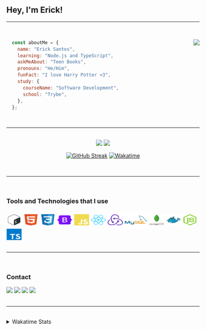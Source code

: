 ## Hey, I'm Erick!

---
</br>
<div align="center">
  <img height="200px" align="right" style="margin-left:30px;" src="https://media.tumblr.com/tumblr_m4vjobYRbG1qj3ir1.gif" />
  <div align="left" style="display: inline_block" markdown="1">
    
```js
  const aboutMe = {
    name: "Erick Santos",
    learning: "Node.js and TypeScript",
    askMeAbout: "Teen Books",
    pronouns: "He/Him",
    funFact: "I love Harry Potter <3",
    study: {
      courseName: "Software Development",
      school: "Trybe",
    },
  };
```
    
  </div>
</div>
</br>

---

</br>
<div align="center">
  <img height="180em" src="https://github-readme-stats.vercel.app/api?username=erick-ol&show_icons=true&theme=dracula&include_all_commits=true&count_private=true&icon_color=2FC18C&title_color=2FC18C&bg_color=1A1D21"/>
  <img height="180em" src="https://github-readme-stats.vercel.app/api/top-langs/?username=erick-ol&layout=compact&langs_count=7&theme=dracula&title_color=2FC18C&bg_color=1A1D21"/>
      
  [![GitHub Streak](https://github-readme-streak-stats.herokuapp.com/?user=erick-ol&theme=dark&fire=2FC18C&ring=2FC18C&background=1A1D21&currStreakLabel=2FC18C)](https://git.io/streak-stats)
  [![Wakatime](https://github-readme-stats.vercel.app/api/wakatime?username=erick_ol&layout=compact&theme=dracula&title_color=2FC18C&bg_color=1A1D21)](https://wakatime.com/@erick_ol)
      
</div>
</br>

---

</br>

### Tools and Technologies that I use

<div>
  <img align="center" alt="bash" height="30" width="40" src="https://raw.githubusercontent.com/devicons/devicon/master/icons/bash/bash-original.svg">
  <img align="center" alt="HTML" height="30" width="40" src="https://raw.githubusercontent.com/devicons/devicon/master/icons/html5/html5-original.svg">
  <img align="center" alt="CSS" height="30" width="40" src="https://raw.githubusercontent.com/devicons/devicon/master/icons/css3/css3-original.svg">
  <img align="center" alt="bootstrap" height="30" width="40" src="https://raw.githubusercontent.com/devicons/devicon/master/icons/bootstrap/bootstrap-original.svg">
  <img align="center" alt="Js" height="30" width="40" src="https://raw.githubusercontent.com/devicons/devicon/master/icons/javascript/javascript-plain.svg">
  <img align="center" alt="React" height="30" width="40" src="https://raw.githubusercontent.com/devicons/devicon/master/icons/react/react-original.svg">
  <img align="center" alt="redux" height="30" width="40" src="https://raw.githubusercontent.com/devicons/devicon/master/icons/redux/redux-original.svg">
  <img align="center" alt="mysql" height="45" width="60" src="https://raw.githubusercontent.com/devicons/devicon/master/icons/mysql/mysql-original-wordmark.svg">
  <img align="center" alt="mongodb" height="30" width="40" src="https://raw.githubusercontent.com/devicons/devicon/master/icons/mongodb/mongodb-original-wordmark.svg">
  <img align="center" alt="Docker" height="30" width="40" src="https://raw.githubusercontent.com/devicons/devicon/master/icons/docker/docker-original.svg">
  <img align="center" alt="Node.js" height="30" width="40" src="https://raw.githubusercontent.com/devicons/devicon/master/icons/nodejs/nodejs-original.svg">
  <img align="center" alt="TypeScript.js" height="30" width="40" src="https://raw.githubusercontent.com/devicons/devicon/master/icons/typescript/typescript-original.svg">
</div>
</br>

---

</br>

### Contact

<div>
  <a href="https://www.linkedin.com/in/erickosantos/" target="_blank"><img src="https://img.shields.io/badge/-LinkedIn-%230077B5?style=for-the-badge&logo=linkedin&logoColor=white" target="_blank"></a> 
  <a href = "mailto:erickosantos.dev@gmail.com"><img src="https://img.shields.io/badge/-Gmail-%23333?style=for-the-badge&logo=gmail&logoColor=white" target="_blank"></a>
  <a href="https://instagram.com/rick.ods" target="_blank"><img src="https://img.shields.io/badge/-Instagram-%23E4405F?style=for-the-badge&logo=instagram&logoColor=white" target="_blank"></a>
 <a href="https://discord.com/users/692041528415223898" target="_blank"><img src="https://img.shields.io/badge/Discord-7289DA?style=for-the-badge&logo=discord&logoColor=white" target="_blank"></a> 
  
</div>
</br>

---

</br>

<details>
  <summary>Wakatime Stats</summary>
<br>
      
<!--START_SECTION:waka-->
![Code Time](http://img.shields.io/badge/Code%20Time-565%20hrs%2024%20mins-blue)

![Profile Views](http://img.shields.io/badge/Profile%20Views-0-blue)

**🐱 My GitHub Data** 

> 🏆 902 Contributions in the Year 2022
 > 
> 📦 225.8 kB Used in GitHub's Storage 
 > 
> 💼 Opted to Hire
 > 
> 📜 48 Public Repositories 
 > 
> 🔑 4 Private Repositories  
 > 
**I'm an Early 🐤** 

```text
🌞 Morning    105 commits    ██░░░░░░░░░░░░░░░░░░░░░░░   9.26% 
🌆 Daytime    592 commits    █████████████░░░░░░░░░░░░   52.2% 
🌃 Evening    429 commits    █████████░░░░░░░░░░░░░░░░   37.83% 
🌙 Night      8 commits      ░░░░░░░░░░░░░░░░░░░░░░░░░   0.71%

```
📅 **I'm Most Productive on Monday** 

```text
Monday       259 commits    █████░░░░░░░░░░░░░░░░░░░░   22.84% 
Tuesday      245 commits    █████░░░░░░░░░░░░░░░░░░░░   21.6% 
Wednesday    215 commits    ████░░░░░░░░░░░░░░░░░░░░░   18.96% 
Thursday     161 commits    ███░░░░░░░░░░░░░░░░░░░░░░   14.2% 
Friday       103 commits    ██░░░░░░░░░░░░░░░░░░░░░░░   9.08% 
Saturday     74 commits     █░░░░░░░░░░░░░░░░░░░░░░░░   6.53% 
Sunday       77 commits     █░░░░░░░░░░░░░░░░░░░░░░░░   6.79%

```


📊 **This Week I Spent My Time On** 

```text
⌚︎ Time Zone: America/Sao_Paulo

💬 Programming Languages: 
Ruby                     16 hrs 8 mins       ██████████████░░░░░░░░░░░   56.73% 
TypeScript               7 hrs 3 mins        ██████░░░░░░░░░░░░░░░░░░░   24.77% 
Python                   2 hrs 35 mins       ██░░░░░░░░░░░░░░░░░░░░░░░   9.11% 
CSS                      1 hr 14 mins        █░░░░░░░░░░░░░░░░░░░░░░░░   4.36% 
Bash                     43 mins             ░░░░░░░░░░░░░░░░░░░░░░░░░   2.56%

🔥 Editors: 
VS Code                  28 hrs 28 mins      █████████████████████████   100.0%

🐱‍💻 Projects: 
yuri                     20 hrs 56 mins      ██████████████████░░░░░░░   73.59% 
yuri-cliente             2 hrs 27 mins       ██░░░░░░░░░░░░░░░░░░░░░░░   8.63% 
startfuture-frontend     1 hr 44 mins        █░░░░░░░░░░░░░░░░░░░░░░░░   6.11% 
sd-015-b-project-ting    1 hr 18 mins        █░░░░░░░░░░░░░░░░░░░░░░░░   4.57% 
sd-015-b-restaurant-order40 mins             ░░░░░░░░░░░░░░░░░░░░░░░░░   2.39%

💻 Operating System: 
WSL                      28 hrs 28 mins      █████████████████████████   100.0%

```

**I Mostly Code in JavaScript** 

```text
JavaScript               33 repos            ████████████████░░░░░░░░░   64.71% 
PHP                      4 repos             ██░░░░░░░░░░░░░░░░░░░░░░░   7.84% 
TypeScript               4 repos             ██░░░░░░░░░░░░░░░░░░░░░░░   7.84% 
CSS                      3 repos             █░░░░░░░░░░░░░░░░░░░░░░░░   5.88% 
HTML                     3 repos             █░░░░░░░░░░░░░░░░░░░░░░░░   5.88%

```


**Timeline**

![Chart not found](https://raw.githubusercontent.com/erick-ol/erick-ol/main/charts/bar_graph.png) 


 Last Updated on 22/08/2022 18:49:45 UTC
<!--END_SECTION:waka--> 
</details>
